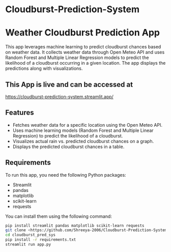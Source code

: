 # Cloudburst-Prediction-System
# Weather Cloudburst Prediction App

This app leverages machine learning to predict cloudburst chances based on weather data. It collects weather data through Open Meteo API and uses Random Forest and Multiple Linear Regression models to predict the likelihood of a cloudburst occurring in a given location. The app displays the predictions along with visualizations.

## This App is live and can be accessed at
 https://cloudburst-prediction-system.streamlit.app/

## Features
- Fetches weather data for a specific location using the Open Meteo API.
- Uses machine learning models (Random Forest and Multiple Linear Regression) to predict the likelihood of a cloudburst.
- Visualizes actual rain vs. predicted cloudburst chances on a graph.
- Displays the predicted cloudburst chances in a table.

## Requirements

To run this app, you need the following Python packages:

- Streamlit
- pandas
- matplotlib
- scikit-learn
- requests

You can install them using the following command:

```bash
pip install streamlit pandas matplotlib scikit-learn requests
git clone <https://github.com/Shreeya-2006/Cloudburst-Prediction-System.git>
cd cloudburst_pred_sys
pip install -r requirements.txt
streamlit run app.py
